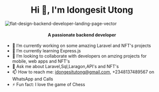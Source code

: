 <h1 align="center"> Hi 👋, I'm Idongesit Utong </h1>

<!--
**Bethesida/bethesida** is a ✨ _special_ ✨ repository because its `README.md` (this file) appears on your GitHub profile.
--->
![flat-design-backend-developer-landing-page-vector](https://user-images.githubusercontent.com/45596363/189547661-765f5683-6ea5-4447-9895-8ca42c6c7aa2.jpg)

<h4 align="center"> A passionate backend developer  </h4>



- 🔭 I’m currently working on some amazing Laravel and NFT's projects
- 🌱 I’m currently learning Express.js
- 👯 I’m looking to collaborate with developers on amzing projects for mobile, web apps and NFT's
- 💬 Ask me about Laravel,Sql,Laragon,API's and NFT's
- 📫 How to reach me: idongesitutong@gmail.com, +2348137489567 on WhatsApp and Calls
- ⚡ Fun fact: I love the game of Chess

